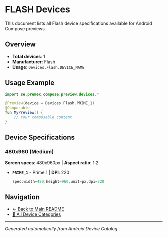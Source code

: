 # FLASH Devices

This document lists all Flash device specifications available for Android Compose previews.

## Overview

- **Total devices**: 1
- **Manufacturer**: Flash
- **Usage**: `Devices.Flash.DEVICE_NAME`

## Usage Example

```kotlin
import se.premex.compose.preview.devices.*

@Preview(device = Devices.Flash.PRIME_1)
@Composable
fun MyPreview() {
    // Your composable content
}
```

## Device Specifications

### 480x960 (Medium)

**Screen specs**: 480x960px | **Aspect ratio**: 1:2

- **`PRIME_1`** - Prime 1 | **DPI**: 220
  ```kotlin
  spec:width=480,height=960,unit=px,dpi=220
  ```

## Navigation

- [← Back to Main README](../../README.md)
- [📱 All Device Categories](../README.md)

---
*Generated automatically from Android Device Catalog*
